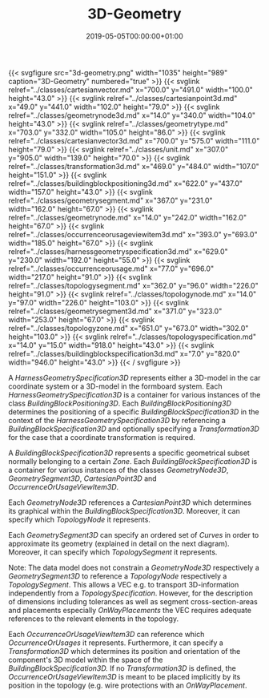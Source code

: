 ﻿---
title: 3D-Geometry
toc: false
type: specs
date: "2019-05-05T00:00:00+01:00"
draft: false
menu:
  vec120:
    identifier: topology-and-geometry/3d-geometry    
    parent: topology-and-geometry
    weight: 1005005 

# Prev/next pager order (if `docs_section_pager` enabled in `params.toml`)
weight: 1005005
---
{{< svgfigure src="3d-geometry.png" width="1035" height="989" caption="3D-Geometry" numbered="true" >}}
  {{< svglink relref="../classes/cartesianvector.md" x="700.0" y="491.0" width="100.0" height="43.0" >}}
  {{< svglink relref="../classes/cartesianpoint3d.md" x="49.0" y="441.0" width="102.0" height="79.0" >}}
  {{< svglink relref="../classes/geometrynode3d.md" x="14.0" y="340.0" width="104.0" height="43.0" >}}
  {{< svglink relref="../classes/geometrytype.md" x="703.0" y="332.0" width="105.0" height="86.0" >}}
  {{< svglink relref="../classes/cartesianvector3d.md" x="700.0" y="575.0" width="111.0" height="79.0" >}}
  {{< svglink relref="../classes/unit.md" x="307.0" y="905.0" width="139.0" height="70.0" >}}
  {{< svglink relref="../classes/transformation3d.md" x="469.0" y="484.0" width="107.0" height="151.0" >}}
  {{< svglink relref="../classes/buildingblockpositioning3d.md" x="622.0" y="437.0" width="157.0" height="43.0" >}}
  {{< svglink relref="../classes/geometrysegment.md" x="367.0" y="231.0" width="162.0" height="67.0" >}}
  {{< svglink relref="../classes/geometrynode.md" x="14.0" y="242.0" width="162.0" height="67.0" >}}
  {{< svglink relref="../classes/occurrenceorusageviewitem3d.md" x="393.0" y="693.0" width="185.0" height="67.0" >}}
  {{< svglink relref="../classes/harnessgeometryspecification3d.md" x="629.0" y="230.0" width="192.0" height="55.0" >}}
  {{< svglink relref="../classes/occurrenceorusage.md" x="77.0" y="696.0" width="217.0" height="91.0" >}}
  {{< svglink relref="../classes/topologysegment.md" x="362.0" y="96.0" width="226.0" height="91.0" >}}
  {{< svglink relref="../classes/topologynode.md" x="14.0" y="97.0" width="226.0" height="103.0" >}}
  {{< svglink relref="../classes/geometrysegment3d.md" x="371.0" y="323.0" width="253.0" height="67.0" >}}
  {{< svglink relref="../classes/topologyzone.md" x="651.0" y="673.0" width="302.0" height="103.0" >}}
  {{< svglink relref="../classes/topologyspecification.md" x="14.0" y="15.0" width="918.0" height="43.0" >}}
  {{< svglink relref="../classes/buildingblockspecification3d.md" x="7.0" y="820.0" width="946.0" height="43.0" >}}
{{< / svgfigure >}}
<html>   <head>     </head>   <body>     <p> A <i>HarnessGeometrySpecification3D</i> represents either a 3D-model in the car coordinate system or a 3D-model in the formboard system. Each <i>HarnessGeometrySpecification3D</i> is a container for various instances of the class <i>BuildingBlockPositioning3D</i>. Each <i>BuildingBlockPositioning3D</i> determines the positioning of a specific <i>BuildingBlockSpecification3D</i> in the context of the <i>HarnessGeometrySpecification3D</i> by referencing a <i>BuildingBlockSpecification3D</i> and optionally specifying a <i>Transformation3D</i> for the case that a coordinate transformation is required.      </p>      <p> A <i>BuildingBlockSpecification3D</i> represents a specific geometrical subset normally belonging to a certain <i>Zone</i>. Each <i>BuildingBlockSpecification3D</i> is a container for various instances of the classes <i>GeometryNode3D</i>, <i>GeometrySegment3D</i>, <i>CartesianPoint3D</i> and <i>OccurrenceOrUsageViewItem3D</i>.      </p>      <p> Each <i>GeometryNode3D</i> references a <i>CartesianPoint3D</i> which determines its graphical within the <i>BuildingBlockSpecification3D</i>. Moreover, it can specify which <i>TopologyNode</i> it represents.      </p>      <p> Each <i>GeometrySegment3D</i> can specify an ordered set of <i>Curves</i> in order to approximate its geometry (explained in detail on the next diagram). Moreover, it can specify which <i>TopologySegment</i> it represents.      </p>      <p> Note: The data model does not constrain a <i>GeometryNode3D</i> respectively a <i>GeometrySegment3D</i> to reference a <i>TopologyNode</i> respectively a <i>TopologySegment</i>. This allows a VEC e.g. to transport 3D-information independently from a <i>TopologySpecification</i>. However, for the description of dimensions including tolerances as well as segment cross-section-areas and placements especially <i>OnWayPlacements</i> the VEC requires adequate references to the relevant elements in the topology.      </p>      <p> Each <i>OccurrenceOrUsageViewItem3D</i> can reference which <i>OccurrenceOrUsages</i> it represents. Furthermore, it can specify a <i>Transformation3D</i> which determines its position and orientation of the component's 3D model within the space of the <i>BuildingBlockSpecification3D. </i>If no <i>Transformation3D</i> is defined, the <i>OccurrenceOrUsageViewItem3D </i>is meant to be placed implicitly by its position in the topology (e.g. wire protections with an <i>OnWayPlacement</i>.      </p>  </body> </html>
